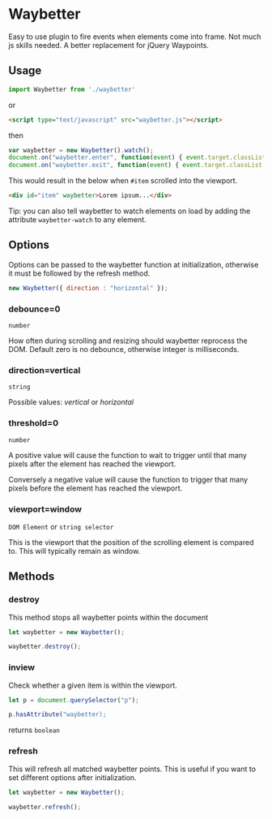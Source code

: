 Waybetter
=========

Easy to use plugin to fire events when elements come into frame. Not much js skills needed. A better replacement for jQuery Waypoints.


Usage
------

```js
import Waybetter from './waybetter'
```

or

```html
<script type="text/javascript" src="waybetter.js"></script>
```

then

```js
var waybetter = new Waybetter().watch();
document.on("waybetter.enter", function(event) { event.target.classList.add("animated"); });
document.on("waybetter.exit", function(event) { event.target.classList.add("animated"); });
```

This would result in the below when `#item` scrolled into the viewport.

```html
<div id="item" waybetter>Lorem ipsum...</div>
```

Tip: you can also tell waybetter to watch elements on load by adding the attribute ```waybetter-watch``` to any element.



Options
-------

Options can be passed to the waybetter function at initialization, otherwise it must be followed by the refresh method.

```js
new Waybetter({ direction : "horizontal" });
```



### debounce=0

`number`

How often during scrolling and resizing should waybetter reprocess the DOM. Default zero is no debounce, otherwise integer is milliseconds.



### direction=vertical

`string`

Possible values: *vertical* or *horizontal*



### threshold=0

`number`

A positive value will cause the function to wait to trigger until that many pixels after the element has reached the viewport.

Conversely a negative value will cause the function to trigger that many pixels before the element has reached the viewport.



### viewport=window

`DOM Element` or `string selector`

This is the viewport that the position of the scrolling element is compared to. This will typically remain as window.



Methods
-------

### destroy

This method stops all waybetter points within the document

```js
let waybetter = new Waybetter();

waybetter.destroy();
```

### inview

Check whether a given item is within the viewport.  

```js
let p = document.querySelector("p");

p.hasAttribute("waybetter);
```

returns `boolean`


### refresh

This will refresh all matched waybetter points. This is useful if you want to set different options after initialization.  

```js
let waybetter = new Waybetter();

waybetter.refresh();
```

